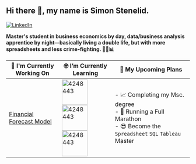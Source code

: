 ## Hi there 👋, my name is Simon Stenelid. 
[![LinkedIn](https://img.shields.io/badge/LinkedIn-%230A66C2.svg?style=for-the-badge&logo=linkedin&logoColor=white)](http://www.linkedin.com/in/simonstenelid)


**Master's student in business economics by day, data/business analysis apprentice by night—basically living a double life, but with more spreadsheets and less crime-fighting. 🦸‍♂️📊**

| 🔭 I'm Currently Working On | 🤓 I’m Currently Learning | 🚀 My Upcoming Plans |
|------------------------------|---------------------------|-----------------------|
|[Financial Forecast Model](https://github.com/SimonStenelid/Forecast-Model_FurnitureRestoration) | <img src="https://github.com/user-attachments/assets/dd8806fa-15a8-48bc-af8a-22bb18fd9356" alt="4248443" width="70" /> <img src="https://github.com/user-attachments/assets/51089d1e-a9c5-4de5-9d89-9ff9bfde505b" alt="4248443" width="70" /> <img src="https://github.com/user-attachments/assets/b56eac3f-a145-4fbf-8f15-024f9976dadc" alt="4248443" width="70" /> | - 📈 Completing my Msc. degree <br>- 🏃 Running a Full Marathon <br>- 😎 Become the `Spreadsheet` `SQL` `Tableau` Master |
